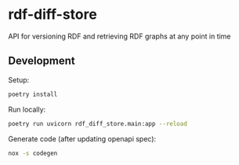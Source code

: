 # rdf-diff-store

API for versioning RDF and retrieving RDF graphs at any point in time

## Development

Setup:

```bash
poetry install
```

Run locally:

```bash
poetry run uvicorn rdf_diff_store.main:app --reload
```

Generate code (after updating openapi spec):

```bash
nox -s codegen
```
